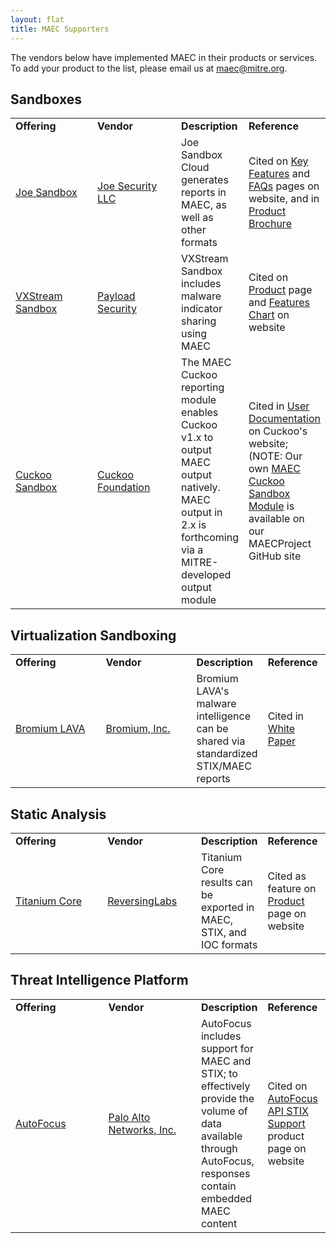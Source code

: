 ```yaml
---
layout: flat
title: MAEC Supporters
---
```


The vendors below have implemented MAEC in their products or services. To add your product to the list, please email us at [maec@mitre.org](mailto:maec@mitre.org).

## Sandboxes

<table>
<tr class="cellboarder">
<td class="borderbottomcellboarder" style="width: 30%"><b>Offering</b></td>
<td class="borderbottomcellboarder" style="width: 30%"><b>Vendor</b></td>
<td class="borderbottomcellboarder" style="width: 20%"><b>Description</b></td>
<td class="borderbottomcellboarder" style="width: 20%"><b>Reference</b></td>
</tr>

<tr class="cellboarder">
<td class="borderbottomcellboarder" style="width: 30%"><a href="https://www.joesecurity.org/joe-sandbox-cloud" target="_blank">Joe Sandbox</a></td>
<td class="borderbottomcellboarder" style="width: 30%"><a href="https://www.joesecurity.org/" target="_blank">Joe Security LLC</a></td>
<td class="borderbottomcellboarder" style="width: 20%">Joe Sandbox Cloud generates reports in MAEC, as well as other formats</td>
<td class="borderbottomcellboarder" style="width: 20%">Cited on <a target="_blank" href="https://www.joesecurity.org/joe-sandbox-cloud#key-features">Key Features</a> and <a target="_blank" href="https://www.joesecurity.org/joe-sandbox-cloud#faq">FAQs</a> pages on website, and in <a target="_blank" href="https://www.joesecurity.org/resources/Joe%20Sandbox%20Cloud%20Feature%20Sheet.pdf">Product Brochure</a></td>
</tr>

<tr class="cellboarder">
<td class="borderbottomcellboarder" style="width: 30%"><a href="https://www.payload-security.com/products/vxstream-sandbox" target="_blank">VXStream Sandbox</a></td>
<td class="borderbottomcellboarder" style="width: 30%"><a href="https://www.payload-security.com/" target="_blank">Payload Security</a></td>
<td class="borderbottomcellboarder" style="width: 20%">VXStream Sandbox includes malware indicator sharing using MAEC</td>
<td class="borderbottomcellboarder" style="width: 20%">Cited on <a target="_blank" href="https://www.payload-security.com/products/vxstream-sandbox">Product</a> page and <a target="_blank" href="https://www.payload-security.com/download/VxStream%20Feature%20Comparison.pdf">Features Chart</a> on website</td>
</tr>

<tr class="cellboarder">
<td class="borderbottomcellboarder" style="width: 30%"><a href="https://cuckoosandbox.org/#about" target="_blank">Cuckoo Sandbox</a></td>
<td class="borderbottomcellboarder" style="width: 30%"><a href="https://cuckoosandbox.org/" target="_blank">Cuckoo Foundation</a></td>
<td class="borderbottomcellboarder" style="width: 20%">The MAEC Cuckoo reporting module enables Cuckoo v1.x to output MAEC output natively. MAEC output in 2.x is forthcoming via a MITRE-developed output module</td>
<td class="borderbottomcellboarder" style="width: 20%">Cited in <a target="_blank" href="http://docs.cuckoosandbox.org/en/1.2/installation/host/configuration/#reporting-conf">User Documentation</a> on Cuckoo's website; (NOTE: Our own <a target="_blank" href="https://github.com/MAECProject/cuckoo">MAEC Cuckoo Sandbox Module</a> is available on our MAECProject GitHub site</td>
</tr>
</table>

## Virtualization Sandboxing

<table>
<tr class="cellboarder">
<td class="borderbottomcellboarder" style="width: 30%"><b>Offering</b></td>
<td class="borderbottomcellboarder" style="width: 30%"><b>Vendor</b></td>
<td class="borderbottomcellboarder" style="width: 20%"><b>Description</b></td>
<td class="borderbottomcellboarder" style="width: 20%"><b>Reference</b></td>
</tr>

<tr class="cellboarder">
<td class="borderbottomcellboarder" style="width: 30%"><a href="https://www.bromium.com/content/lava-overview.html" target="_blank">Bromium LAVA</a></td>
<td class="borderbottomcellboarder" style="width: 30%"><a href="https://www.bromium.com/" target="_blank">Bromium, Inc.</a></td>
<td class="borderbottomcellboarder" style="width: 20%">Bromium LAVA's malware intelligence can be shared via standardized STIX/MAEC reports</td>
<td class="borderbottomcellboarder" style="width: 20%">Cited in <a target="_blank" href="https://www.bromium.com/unparalleled-attack-visibility.html?utm_campaign=krebs-jan2015&utm_source=krebsonsecurity.com&utm_medium=banner&utm_content=unparalleled-attack-visibility-728x90">White Paper</a></td>
</tr>
</table>

## Static Analysis

<table>
<tr class="cellboarder">
<td class="borderbottomcellboarder" style="width: 30%"><b>Offering</b></td>
<td class="borderbottomcellboarder" style="width: 30%"><b>Vendor</b></td>
<td class="borderbottomcellboarder" style="width: 20%"><b>Description</b></td>
<td class="borderbottomcellboarder" style="width: 20%"><b>Reference</b></td>
</tr>

<tr class="cellboarder">
<td class="borderbottomcellboarder" style="width: 30%"><a href="https://www.reversinglabs.com/products/malware-analysis-solution.html" target="_blank">Titanium Core</a></td>
<td class="borderbottomcellboarder" style="width: 30%"><a href="https://www.reversinglabs.com/products/malware-analysis-solution.html" target="_blank">ReversingLabs</a></td>
<td class="borderbottomcellboarder" style="width: 20%">Titanium Core results can be exported in MAEC, STIX, and IOC formats</td>
<td class="borderbottomcellboarder" style="width: 20%">Cited as feature on <a target="_blank" href="https://www.reversinglabs.com/products/malware-analysis-solution.html">Product</a> page on website</td>
</tr>
</table>

## Threat Intelligence Platform

<table>
<tr class="cellboarder">
<td class="borderbottomcellboarder" style="width: 30%"><b>Offering</b></td>
<td class="borderbottomcellboarder" style="width: 30%"><b>Vendor</b></td>
<td class="borderbottomcellboarder" style="width: 20%"><b>Description</b></td>
<td class="borderbottomcellboarder" style="width: 20%"><b>Reference</b></td>
</tr>

<tr class="cellboarder">
<td class="borderbottomcellboarder" style="width: 30%"><a href="https://www.paloaltonetworks.com/documentation/autofocus/autofocus/autofocus_api/about-the-autofocus-api/autofocus-api-stix-support" target="_blank">AutoFocus</a></td>
<td class="borderbottomcellboarder" style="width: 30%"><a href="https://www.paloaltonetworks.com/" target="_blank">Palo Alto Networks, Inc.</a></td>
<td class="borderbottomcellboarder" style="width: 20%">AutoFocus includes support for MAEC and STIX; to effectively provide the volume of data available through AutoFocus, responses contain embedded MAEC content</td>
<td class="borderbottomcellboarder" style="width: 20%">Cited on <a target="_blank" href="https://www.paloaltonetworks.com/documentation/autofocus/autofocus/autofocus_api/about-the-autofocus-api/autofocus-api-stix-support">AutoFocus API STIX Support</a> product page on website</td>
</tr>
</table>
